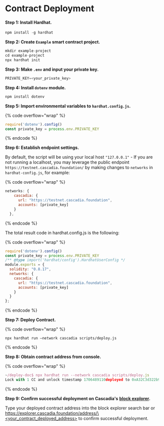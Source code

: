 # Contract Deployment

#### Step 1: Install Hardhat.

```javascript
npm install -g hardhat
```



**Step 2: Create `Example` smart contract project.**

```javascript
mkdir example-project
cd example-project
npx hardhat init
```



**Step 3: Make `.env` and input your private key.**

```javascript
PRIVATE_KEY=<your_private_key>
```



**Step 4: Install `dotenv` module.**

```javascript
npm install dotenv
```



**Step 5: Import environmental variables to `hardhat.config.js`.**

{% code overflow="wrap" %}
```javascript
require('dotenv').config()
const private_key = process.env.PRIVATE_KEY
```
{% endcode %}



**Step 6: Establish endpoint settings.**

By default, the script will be using your local host `"127.0.0.1"` - If you are not running a localhost, you may leverage the public endpoint `https://testnet.cascadia.foundation/` by making changes to `networks` in `hardhat-config.js`, for example:

{% code overflow="wrap" %}
```javascript
networks: {
    cascadia: {
      url: "https://testnet.cascadia.foundation",
      accounts: [private_key]
    }
  },
```
{% endcode %}

The total result code in hardhat.config.js is the following:

{% code overflow="wrap" %}
```javascript
require('dotenv').config()
const private_key = process.env.PRIVATE_KEY
/** @type import('hardhat/config').HardhatUserConfig */
module.exports = {
  solidity: "0.8.17",
  networks: {
    cascadia: {
      url: "https://testnet.cascadia.foundation",
      accounts: [private_key]
    }
  }
};
```
{% endcode %}



**Step 7: Deploy Contract.**

{% code overflow="wrap" %}
```
npx hardhat run –network cascadia scripts/deploy.js
```
{% endcode %}



**Step 8: Obtain contract address from console.**

{% code overflow="wrap" %}
```javascript
~/deploy-doc$ npx hardhat run --network cascadia scripts/deploy.js
Lock with 1 CC and unlock timestamp 1706489110deployed to 0xA32C3d322b9e35071c42D03237176D53e15D464
```
{% endcode %}



**Step 9: Confirm successful deployment on Cascadia's** [**block explorer**](https://explorer.cascadia.foundation)**.**

Type your deployed contract address into the block explorer search bar or [https://explorer.cascadia.foundation/address/\<your\_contract\_deployed\_address>](https://explorer.cascadia.foundation/address/%3Cyour\_contract\_deployed\_address) to confirm successful deployment.
